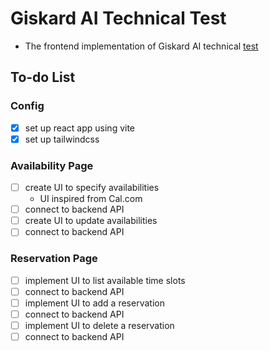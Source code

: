 # Giskard AI Technical Test

-   The frontend implementation of Giskard AI technical [test](https://giskard.notion.site/Technical-exercise-Full-stack-software-engineer-0c3ff2e612994e2183abd7b7330b5f9a)

## To-do List

### Config

-   [x] set up react app using vite
-   [x] set up tailwindcss

### Availability Page

-   [ ] create UI to specify availabilities
    -   UI inspired from Cal.com
-   [ ] connect to backend API
-   [ ] create UI to update availabilities
-   [ ] connect to backend API

### Reservation Page

-   [ ] implement UI to list available time slots
-   [ ] connect to backend API
-   [ ] implement UI to add a reservation
-   [ ] connect to backend API
-   [ ] implement UI to delete a reservation
-   [ ] connect to backend API
